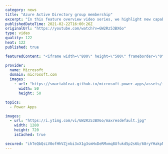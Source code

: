 ```yaml
---
category: news
title: "Azure Active Directory group membership"
excerpt: "In this feature overview video series, we highlight new capabilities included in the latest update to Microsoft Power Apps.  Power Apps Dataverse provides record level security to Azure Active Directory group membership types. Admins can easily set up and assign permissions to different Azure AD users,"
publishedDateTime: 2021-02-22T16:00:26Z
originalUrl: "https://youtube.com/watch?v=GW2Rz53BX6o"
type: video
quality: 122
heat: 122
published: true

featuredContent: "<iframe width=\"800\" height=\"500\" frameborder=\"0\" src=\"https://www.youtube.com/embed/GW2Rz53BX6o\" allow=\"accelerometer; autoplay; encrypted-media; gyroscope; picture-in-picture\" allowfullscreen></iframe>"

provider:
  name: Microsoft
  domain: microsoft.com
  images:
    - url: "https://smartableai.github.io/microsoft-power-apps/assets/images/organizations/microsoft.com-50x50.jpg"
      width: 50
      height: 50

topics:
  - Power Apps

images:
  - url: "https://i.ytimg.com/vi/GW2Rz53BX6o/maxresdefault.jpg"
    width: 1280
    height: 720
    isCached: true

secured: "ihTeQbQsLV0ofHhVZjnbi3xX1g3smHxDeRMxmq8Ufukd5p2s6b/68ryYHakpNvkN+4Upos8ppXYg9NzGrr7ngl/a8Mo/CwvUh++fCJ7/6SBzpCYOs9BhwW2K8xNmKxKgkP9EfAvcqfAd7EqJdes4v7kpZ3KBjS+kYGdJhDCyYHJad9ZX4ilTluZJ0IFYSx6Qysdr4D2OfK5YIoSikhIXKhS+U9C7VfI7wq4m4n5M7BANbJwIeTjw+aLhBhoI3AmMkYSVv9jtQFig677YWb5mXaYTH8XuLJM1XgE3iH1H8ekGolwv1gjiSRwpXR6Xi+nGJk6+C6Aa47BXfudRM6XYwswW14t2wU9N/vh4SEvY/oarWN8DNnCAnqKRvKOs6P0UDDHb3JsIGuo2V3oulHsGjRIP/omqf6NqZyZgwAi/Lgh8QPIutOCm04uSXYR0WjlR;YDDdtlFRbIL3X9KnV9NG6A=="
---
```


